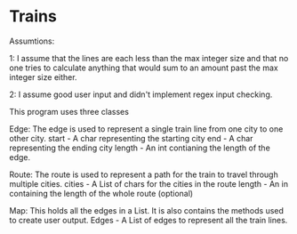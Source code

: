 # Trains
Assumtions: 

1: I assume that the lines are each less than the max integer size and that no one tries to calculate anything that would sum to an amount past the max integer size either.

2: I assume good user input and didn't implement regex input checking.


This program uses three classes

Edge:
The edge is used to represent a single train line from one city to one other city.
start - A char representing the starting city
end - A char representing the ending city
length - An int contianing the length of the edge.

Route:
The route is used to represent a path for the train to travel through multiple cities.
cities - A List of chars for the cities in the route 
length - An in containing the length of the whole route (optional)

Map:
This holds all the edges in a List. It is also contains the methods used to create user output.
Edges - A List of edges to represent all the train lines.

